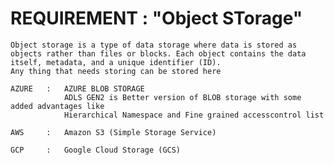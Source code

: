 

# REQUIREMENT : "Object STorage"
    Object storage is a type of data storage where data is stored as objects rather than files or blocks. Each object contains the data itself, metadata, and a unique identifier (ID).
    Any thing that needs storing can be stored here

    AZURE   :   AZURE BLOB STORAGE
                ADLS GEN2 is Better version of BLOB storage with some added advantages like 
                Hierarchical Namespace and Fine grained accesscontrol list

    AWS     :   Amazon S3 (Simple Storage Service)

    GCP     :   Google Cloud Storage (GCS)
